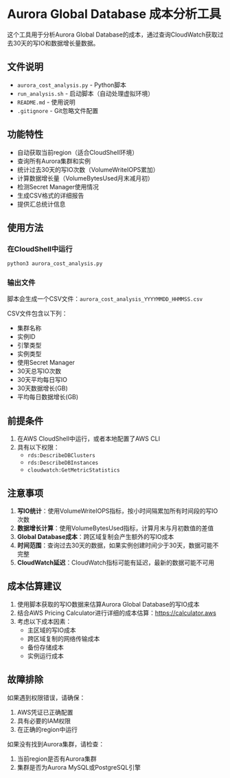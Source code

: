 # Aurora Global Database 成本分析工具

这个工具用于分析Aurora Global Database的成本，通过查询CloudWatch获取过去30天的写IO和数据增长量数据。

## 文件说明

- `aurora_cost_analysis.py` - Python脚本
- `run_analysis.sh` - 启动脚本（自动处理虚拟环境）
- `README.md` - 使用说明
- `.gitignore` - Git忽略文件配置

## 功能特性

- 自动获取当前region（适合CloudShell环境）
- 查询所有Aurora集群和实例
- 统计过去30天的写IO次数（VolumeWriteIOPS累加）
- 计算数据增长量（VolumeBytesUsed月末减月初）
- 检测Secret Manager使用情况
- 生成CSV格式的详细报告
- 提供汇总统计信息

## 使用方法

### 在CloudShell中运行

```bash
python3 aurora_cost_analysis.py
```

### 输出文件

脚本会生成一个CSV文件：`aurora_cost_analysis_YYYYMMDD_HHMMSS.csv`

CSV文件包含以下列：
- 集群名称
- 实例ID
- 引擎类型
- 实例类型
- 使用Secret Manager
- 30天总写IO次数
- 30天平均每日写IO
- 30天数据增长(GB)
- 平均每日数据增长(GB)

## 前提条件

1. 在AWS CloudShell中运行，或者本地配置了AWS CLI
2. 具有以下权限：
   - `rds:DescribeDBClusters`
   - `rds:DescribeDBInstances`
   - `cloudwatch:GetMetricStatistics`

## 注意事项

1. **写IO统计**：使用VolumeWriteIOPS指标，按小时间隔累加所有时间段的写IO次数
2. **数据增长计算**：使用VolumeBytesUsed指标，计算月末与月初数值的差值
3. **Global Database成本**：跨区域复制会产生额外的写IO成本
4. **时间范围**：查询过去30天的数据，如果实例创建时间少于30天，数据可能不完整
5. **CloudWatch延迟**：CloudWatch指标可能有延迟，最新的数据可能不可用

## 成本估算建议

1. 使用脚本获取的写IO数据来估算Aurora Global Database的写IO成本
2. 结合AWS Pricing Calculator进行详细的成本估算：https://calculator.aws
3. 考虑以下成本因素：
   - 主区域的写IO成本
   - 跨区域复制的网络传输成本
   - 备份存储成本
   - 实例运行成本

## 故障排除

如果遇到权限错误，请确保：
1. AWS凭证已正确配置
2. 具有必要的IAM权限
3. 在正确的region中运行

如果没有找到Aurora集群，请检查：
1. 当前region是否有Aurora集群
2. 集群是否为Aurora MySQL或PostgreSQL引擎
